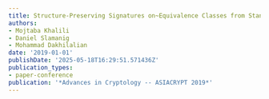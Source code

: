 ```yaml
---
title: Structure-Preserving Signatures on~Equivalence Classes from Standard Assumptions
authors:
- Mojtaba Khalili
- Daniel Slamanig
- Mohammad Dakhilalian
date: '2019-01-01'
publishDate: '2025-05-18T16:29:51.571436Z'
publication_types:
- paper-conference
publication: '*Advances in Cryptology -- ASIACRYPT 2019*'
---
```

